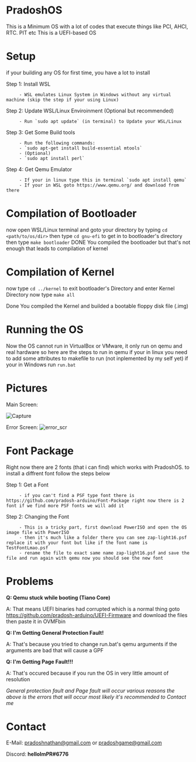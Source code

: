 # PradoshOS
 This is a Minimum OS with a lot of codes that execute things like PCI, AHCI, RTC. PIT etc This is a UEFI-based OS
# Setup

 if your building any OS for first time, you have a lot to install
 
 Step 1: Install WSL
 
         - WSL emulates Linux System in Windows without any virtual machine (skip the step if your using Linux)
 
 Step 2: Update WSL/Linux Enviroinment (Optional but recommended)
 
         - Run `sudo apt update` (in terminal) to Update your WSL/Linux

 Step 3: Get Some Build tools
 
         - Run the following commands:
         - `sudo apt-get install build-essential mtools`
         - (Optional)
         - `sudo apt install perl`

 Step 4: Get Qemu Emulator
 
         - If your in linux type this in terminal `sudo apt install qemu`
         - If your in WSL goto https://www.qemu.org/ and download from there
# Compilation of Bootloader

 now open WSL/Linux terminal and goto your directory by typing `cd <path/to/os/dir>`
 then type `cd gnu-efi` to get in to bootloader's directory
 then type `make bootloader`
 DONE You compiled the bootloader but that's not enough that leads to compilation of kernel
 
# Compilation of Kernel

 now type `cd ../kernel` to exit bootloader's Directory and enter Kernel Directory
 now type `make all`
 
 Done You compiled the Kernel and builded a bootable floppy disk file (.img)
# Running the OS

 Now the OS cannot run in VirtualBox or VMware, it only run on qemu and real hardware
 so here are the steps to run in qemu
 if your in linux you need to add some attributes to makefile to run (not inplemented by my self yet)
 if your in Windows run `run.bat`
 
# Pictures
 Main Screen:
 
 ![Capture](https://user-images.githubusercontent.com/69463173/142187242-f170b502-a119-4a2c-9b4f-b99a2650fe78.PNG)
 
 Error Screen:
 ![error_scr](https://user-images.githubusercontent.com/69463173/142187283-0f9dbdd4-7bd0-4471-880c-0242dca4db6c.PNG)

# Font Package
 Right now there are 2 fonts (that i can find) which works with PradoshOS. to install a diffrent font follow the steps below
 
 Step 1: Get a Font
 
         - if you can't find a PSF type font there is https://github.com/pradosh-arduino/Font-Package right now there is 2 font if we find more PSF fonts we will add it
         
 Step 2: Changing the Font
 
         - This is a tricky part, first download PowerISO and open the OS image file with PowerISO
         - then it's much like a folder there you can see zap-light16.psf replace it with your font but like if the font name is TestFontLmao.psf
         - rename the file to exact same name zap-light16.psf and save the file and run again with qemu now you should see the new font
         
# Problems
 **Q: Qemu stuck while booting (Tiano Core)**
 
 A: That means UEFI binaries had corrupted which is a normal thing goto
    https://github.com/pradosh-arduino/UEFI-Firmware and download the files
    then paste it in OVMFbin
    
 **Q: I'm Getting General Protection Fault!**
 
 A: That's because you tried to change run.bat's qemu arguments if the arguments are bad that will cause a GPF

**Q: I'm Getting Page Fault!!!**
 
 A: That's occured because if you run the OS in very little amount of resolution


 *General protection fault and Page fault will occur various reasons the above is the errors that will occur most likely it's recommended to Contact me*
 
# Contact
 E-Mail: pradoshnathan@gmail.com or pradoshgame@gmail.com
 
 Discord: **helloImPR#6776**
